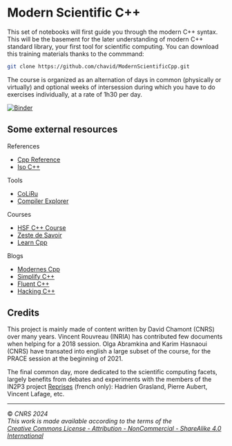 
# Modern Scientific C++

This set of notebooks will first guide you through the modern C++ syntax. This will be the basement for the later understanding of modern C++ standard library, your first tool for scientific computing. You can download this training materials thanks to the commmand:
```sh
git clone https://github.com/chavid/ModernScientificCpp.git
```

The course is organized as an alternation of days in common (physically or virtually) and optional weeks of intersession during which you have to do exercises individually, at a rate of 1h30 per day. 

[![Binder](https://mybinder.org/badge_logo.svg)](https://mybinder.org/v2/gh/chavid/ModernScientificCpp.git/HEAD)


<!--

## [Preparation before the course](0-Preparation/README.md)

## [First collective day](1-ClassRoom/README.md)

Problems central to early C++, best practices that address them, now syntactical innovations in modern C++.

* Morning   1 (1h30) : [Get in touch](1-ClassRoom/1-/)
* Morning   2 (1h30) : [Revisions](1-ClassRoom/2-/)
* Afternoon 1 (1h30) : [New syntax](1-ClassRoom/3-/)
* Afternoon 2 (1h30) : [Coding dojo](1-ClassRoom/4-/)

## [Second collective day](2-ClassRoom/README.md)

Topics more focused on the standard library, new good practices, and various programming styles.

* Morning 1 (1h30) : [Cpp Core Guidelines & Guideline Support Library](3-ClassRoom/1-CoreGuidelines/README.md)
* Morning 2 (1h30) : [Template meta-programming](3-ClassRoom/2-TemplateMetaProgramming/README.md)
* Afternoon 1 (1h30) : [Functional programming](3-ClassRoom/3-FunctionalProgramming/README.md)
* Afternoon 2 (1h30) : [Concurrent programming](3-ClassRoom/4-ConcurrentProgramming/README.md)

## [Third collective day](3-ClassRoom/README.md)

Some themes more specific to scientific computing: giving units to values, control the accuracy of its calculation, optimize its data structure.

- Morning 1 (1h30) : [Profiling](1-Profiling/README.ipynb)
- Morning 2 (1h30) : [Optimization](2-Optimization/README.ipynb)
- Afternoon 1 (1h30) : [Floating point computing](3-FloatingPointComputing/README.ipynb)
- Afternoon 2 (1h30) : [Quantities and units](4-QuantitiesAndUnits/README.ipynb)

## [To go further after the course](4-ToGoFurther/README.md)

-->

## Some external resources

References
- [Cpp Reference](cppreference.com/)
- [Iso C++](https://isocpp.org/)

Tools
- [CoLiRu](http://coliru.stacked-crooked.com/)
- [Compiler Explorer](https://godbolt.org/)

Courses
- [HSF C++ Course](https://github.com/hsf-training/cpluspluscourse)
- [Zeste de Savoir](https://zestedesavoir.com/tutoriels/822/la-programmation-en-c-moderne/)
- [Learn Cpp](https://www.learncpp.com/)

Blogs
- [Modernes Cpp](http://modernescpp.com/)
- [Simplify C++](https://arne-mertz.de)
- [Fluent C++](https://www.fluentcpp.com/)
- [Hacking C++](https://hackingcpp.com/)

## Credits

This project is mainly made of content written by David Chamont (CNRS) over many years. Vincent Rouvreau (INRIA) has contributed few documents when helping for a 2018 session. Olga Abramkina and Karim Hasnaoui (CNRS) have transated into english a large subset of the course, for the PRACE session at the beginning of 2021.

The final common day, more dedicated to the scientific computing facets, largely benefits from debates and experiments with the members of the IN2P3 project [Reprises](https://reprises.in2p3.fr/) (french only): Hadrien Grasland, Pierre Aubert, Vincent Lafage, etc.

---
© *CNRS 2024*  
*This work is made available according to the terms of the*  
[*Creative Commons License - Attribution - NonCommercial - ShareAlike 4.0 International*](http://creativecommons.org/licenses/by-nc-sa/4.0/)
